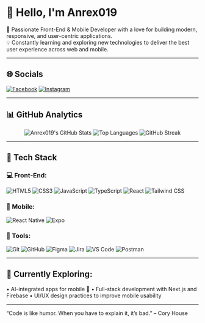 # 👋 Hello, I'm Anrex019

🚀 Passionate Front-End & Mobile Developer with a love for building modern, responsive, and user-centric applications.  
💡 Constantly learning and exploring new technologies to deliver the best user experience across web and mobile.

---

## 🌐 Socials
[![Facebook](https://img.shields.io/badge/Facebook-1877F2?style=for-the-badge&logo=facebook&logoColor=white)](https://facebook.com)
[![Instagram](https://img.shields.io/badge/Instagram-E4405F?style=for-the-badge&logo=instagram&logoColor=white)](https://instagram.com)

---

## 📊 GitHub Analytics

<p align="center">
  <img src="https://github-readme-stats.vercel.app/api?username=anrex019&show_icons=true&theme=radical" alt="Anrex019's GitHub Stats" />
  <img src="https://github-readme-stats.vercel.app/api/top-langs/?username=anrex019&layout=compact&theme=radical" alt="Top Languages" />
  <img src="https://github-readme-streak-stats.herokuapp.com/?user=anrex019&theme=radical" alt="GitHub Streak" />
</p>

---

## 🧠 Tech Stack

### 💻 Front-End:
![HTML5](https://img.shields.io/badge/HTML5-E34F26?style=flat&logo=html5&logoColor=white)
![CSS3](https://img.shields.io/badge/CSS3-1572B6?style=flat&logo=css3&logoColor=white)
![JavaScript](https://img.shields.io/badge/JavaScript-F7DF1E?style=flat&logo=javascript&logoColor=black)
![TypeScript](https://img.shields.io/badge/TypeScript-007ACC?style=flat&logo=typescript&logoColor=white)
![React](https://img.shields.io/badge/React-20232A?style=flat&logo=react&logoColor=61DAFB)
![Tailwind CSS](https://img.shields.io/badge/Tailwind_CSS-38B2AC?style=flat&logo=tailwind-css&logoColor=white)

### 📱 Mobile:
![React Native](https://img.shields.io/badge/React_Native-20232A?style=flat&logo=react&logoColor=61DAFB)
![Expo](https://img.shields.io/badge/Expo-000020?style=flat&logo=expo&logoColor=white)

### 🧰 Tools:
![Git](https://img.shields.io/badge/Git-F05032?style=flat&logo=git&logoColor=white)
![GitHub](https://img.shields.io/badge/GitHub-181717?style=flat&logo=github&logoColor=white)
![Figma](https://img.shields.io/badge/Figma-F24E1E?style=flat&logo=figma&logoColor=white)
![Jira](https://img.shields.io/badge/Jira-0052CC?style=flat&logo=jira&logoColor=white)
![VS Code](https://img.shields.io/badge/VS_Code-007ACC?style=flat&logo=visual-studio-code&logoColor=white)
![Postman](https://img.shields.io/badge/Postman-FF6C37?style=flat&logo=postman&logoColor=white)

---

## 🧭 Currently Exploring:
•⁠  ⁠AI-integrated apps for mobile 📱
•⁠  ⁠Full-stack development with Next.js and Firebase
•⁠  ⁠UI/UX design practices to improve mobile usability

---

“Code is like humor. When you have to explain it, it’s bad.” – Cory House

